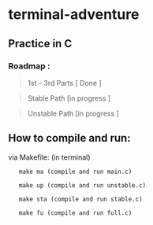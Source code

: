 # terminal-adventure
## Practice in C 

### Roadmap : 

> 1st - 3rd Parts  [ Done ]

> Stable Path [in progress ]

> Unstable Path [in progress ]


## How to compile and run:

via Makefile: (in terminal)

       make ma (compile and run main.c)
       
       make up (compile and run unstable.c)
       
       make sta (compile and run stable.c)
      
       make fu (compile and run full.c)
